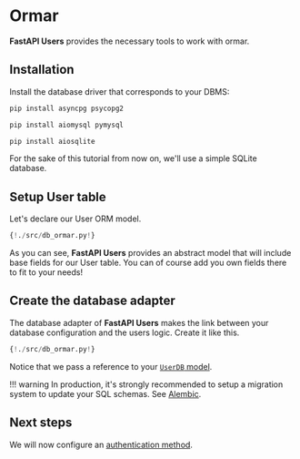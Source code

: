 # Ormar

**FastAPI Users** provides the necessary tools to work with ormar.

## Installation

Install the database driver that corresponds to your DBMS:

```sh
pip install asyncpg psycopg2
```

```sh
pip install aiomysql pymysql
```

```sh
pip install aiosqlite
```

For the sake of this tutorial from now on, we'll use a simple SQLite database.

## Setup User table

Let's declare our User ORM model.

```py hl_lines="29-33"
{!./src/db_ormar.py!}
```

As you can see, **FastAPI Users** provides an abstract model that will
include base fields for our User table. You can of course add you own fields
there to fit to your needs!

## Create the database adapter

The database adapter of **FastAPI Users** makes the link between your
database configuration and the users logic. Create it like this.

```py hl_lines="40"
{!./src/db_ormar.py!}
```

Notice that we pass a reference to your [`UserDB` model](../model.md).

!!! warning
    In production, it's strongly recommended to setup a migration system to
    update your SQL schemas. See
    [Alembic](https://alembic.sqlalchemy.org/en/latest/).

## Next steps

We will now configure an [authentication method](../authentication/index.md).
